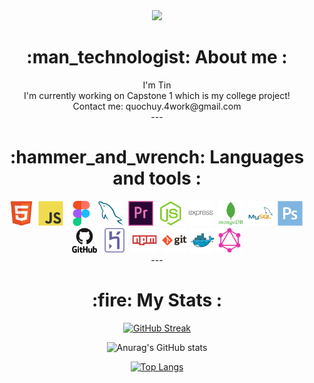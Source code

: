 
<div id="header" align="center">

  
  <img src="https://s4.gifyu.com/images/ezgif-2-6fb995fb77.gif" width="600"/>

</div>

<div id="header" align="center">
  <div id="badges">
    <h1>
      :man_technologist: About me :
    </h1>
  </div>

<div>I'm Tin</div>
<div>I'm currently working on Capstone 1 which is my college project!</div>
<div>Contact me: quochuy.4work@gmail.com</div>
 ---
 </div>

<div id="header" align="center">
  <div id="badges">
    <h1>
      :hammer_and_wrench: Languages and tools :
    </h1>
  </div>
  
<div>
  <img src="https://github.com/devicons/devicon/blob/master/icons/html5/html5-original.svg" title="HTML5" alt="HTML" width="40" height="40"/>&nbsp;
    <img src="https://github.com/devicons/devicon/blob/master/icons/javascript/javascript-original.svg" title="JavaScript" alt="JavaScript" width="40" height="40"/>&nbsp;
   <img src="https://github.com/devicons/devicon/blob/master/icons/figma/figma-original.svg" title="JavaScript" alt="JavaScript" width="40" height="40"/>&nbsp;
     <img src="https://github.com/devicons/devicon/blob/master/icons/mysql/mysql-original.svg" title="JavaScript" alt="JavaScript" width="40" height="40"/>&nbsp;
   <img src="https://github.com/devicons/devicon/blob/master/icons/premierepro/premierepro-original.svg" title="JavaScript" alt="JavaScript" width="40" height="40"/>&nbsp;
    <img src="https://github.com/devicons/devicon/blob/master/icons/nodejs/nodejs-original.svg" title="nodejs" alt="nodejs" width="40" height="40"/>&nbsp;
    <img src="https://github.com/devicons/devicon/blob/master/icons/express/express-original-wordmark.svg" title="express" alt="express" width="40" height="40"/>&nbsp;
    <img src="https://github.com/devicons/devicon/blob/master/icons/mongodb/mongodb-plain-wordmark.svg" title="mongodb" alt="mongodb" width="40" height="40"/>&nbsp;
    <img src="https://github.com/devicons/devicon/blob/master/icons/mysql/mysql-original-wordmark.svg" title="MySQL"  alt="MySQL" width="40" height="40"/>&nbsp;
    <img src="https://github.com/devicons/devicon/blob/master/icons/photoshop/photoshop-plain.svg" title="photoshop" alt="photoshop" width="40" height="40"/>&nbsp;
    <img src="https://github.com/devicons/devicon/blob/master/icons/github/github-original-wordmark.svg" title="github" alt="github" width="40" height="40"/>&nbsp;
    <img src="https://github.com/devicons/devicon/blob/master/icons/heroku/heroku-original.svg" title="heroku" alt="heroku " width="40" height="40"/>&nbsp;
    <img src="https://github.com/devicons/devicon/blob/master/icons/npm/npm-original-wordmark.svg" title="npm" alt="npm" width="40" height="40"/>&nbsp;
    <img src="https://github.com/devicons/devicon/blob/master/icons/git/git-original-wordmark.svg" title="Git" **alt="Git" width="40" height="40"/>
    <img src="https://github.com/devicons/devicon/blob/master/icons/docker/docker-original.svg" title="Docker" **alt="Docker" width="40" height="40"/>
    <img src="https://github.com/devicons/devicon/blob/master/icons/graphql/graphql-plain.svg" title="GraphQL" **alt="GraphQL" width="40" height="40"/>
</div>
---
<div id="badges">
    <h1>
      :fire: My Stats :
    </h1>

[![GitHub Streak](http://github-readme-streak-stats.herokuapp.com?user=mafiavietquat&theme=green_nur&date_format=j%20M%5B%20Y%5D)](https://git.io/streak-stats)
  
![Anurag's GitHub stats](https://github-readme-stats.vercel.app/api?username=mafiavietquat&show_icons=true&theme=blue-green)
  
[![Top Langs](https://github-readme-stats.vercel.app/api/top-langs/?username=mafiavietquat&layout=compact&theme=transparent)](https://github.com/anuraghazra/github-readme-stats)
</div>

